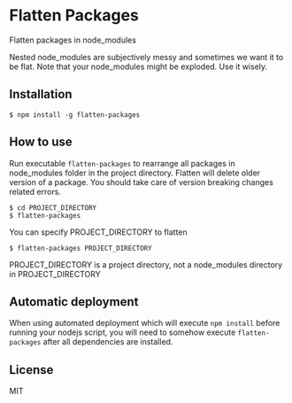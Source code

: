 # Flatten Packages

Flatten packages in node_modules

Nested node_modules are subjectively messy and sometimes we want it to be flat. Note that your node_modules might be exploded. Use it wisely.

## Installation

```
$ npm install -g flatten-packages
```

## How to use

Run executable `flatten-packages` to rearrange all packages in node_modules folder in the project directory. Flatten will delete older version of a package. You should take care of version breaking changes related errors.

```
$ cd PROJECT_DIRECTORY
$ flatten-packages
```

You can specify PROJECT_DIRECTORY to flatten

```
$ flatten-packages PROJECT_DIRECTORY
```

PROJECT_DIRECTORY is a project directory, not a node_modules directory in PROJECT_DIRECTORY

## Automatic deployment

When using automated deployment which will execute `npm install` before running your nodejs script, you will need to somehow execute `flatten-packages` after all dependencies are installed. 

## License

MIT
